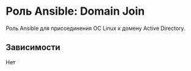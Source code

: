 # Роль Ansible: Domain Join

Роль Ansible для присоединения ОС Linux к домену Active Directory.

## Зависимости

Нет
